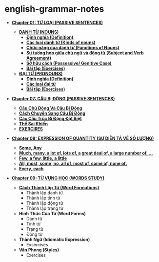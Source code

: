 # english-grammar-notes
* **[Chapter 01: TỪ LOẠI (PASSIVE SENTENCES)](Chapter01-The-Parts-Of-Speech)**
  * **[DANH TỪ (NOUNS)](Chapter01-The-Parts-Of-Speech/Note01-Nouns.md)**
    * **[Định nghĩa (Definition)](Chapter01-The-Parts-Of-Speech/Note01-Nouns.md#định-nghĩa-definition)**
    * **[Các loại danh từ (Kinds of nouns)](Chapter01-The-Parts-Of-Speech/Note01-Nouns.md#các-loại-danh-từ-kinds-of-nouns)**
    * **[Chức năng của danh từ (Functions of Nouns)](Chapter01-The-Parts-Of-Speech/Note01-Nouns.md#chức-năng-của-danh-từ-functions-of-nouns)**
    * **[Sự tương hợp giữa chủ ngữ và động từ (Subject and Verb Agreement)](Chapter01-The-Parts-Of-Speech/Note01-Nouns.md#sự-tương-hợp-giữa-chủ-ngữ-và-động-từ-subject-and-verb-agreement)**
    * **[Sở hữu cách (Possessive/ Genitive Case)](Chapter01-The-Parts-Of-Speech/Note01-Nouns.md#sở-hữu-cách-possessive-genitive-case)**
    * **[Bài tập (Exercises)](Chapter01-The-Parts-Of-Speech/Note01-Nouns.md#exercises)**
  * **[ĐẠI TỪ (PRONOUNS)](Chapter01-The-Parts-Of-Speech/Note02-Pronouns.md#pronouns)**
    * **[Định nghĩa (Definition)](Chapter01-The-Parts-Of-Speech/Note02-Pronouns.md#định-nghĩa-definition)**
    * **[Các loại đại từ](Note02-Pronouns.md#các-loại-đại-từ-kinds-of-pronounss)**
    * **[Bài tập (Exercises)](Note02-Pronouns.md#exercises)**
 
* **[Chapter 07: CÂU BỊ ĐỘNG (PASSIVE SENTENCES)](Chapter07-Passive_Sentences/Not00-Passive_Sentences.md)**
  * **[Câu Chủ Động Và Câu Bị Động](Chapter07-Passive_Sentences/Not00-Passive_Sentences.md#câu-chủ-động-và-câu-bi-động-active-and-passive-sentences)**
  * **[Cách Chuyển Sang Câu Bị Động](Chapter07-Passive_Sentences/Not00-Passive_Sentences.md#cách-chuyển-sang-câu-bị-động-passive-transformation)**
  * **[Các Cấu Trúc Bị Động Đặt Biệt](Not00-Passive_Sentences.md#các-câu-trúc-bị-động-đặc-biệt-special-passive-structures)**
  * **[Thể Sai Khiến](Not00-Passive_Sentences.md#thể-sai-khiến-the-causative-form)**
  * **[EXERCIRES](Chapter07-Passive_Sentences/Not00-Passive_Sentences.md#exercises)**
* **[Chapter 08: EXPRESSION OF QUANTITY (SỰ DIỄN TẢ VỀ SỐ LƯỢNG)](Chapter08-Expression_Of_Quantity/Note00-Expression_Of_Sentences.md)**
  * **[Some, Any](Chapter08-Expression_Of_Quantity/Note00-Expression_Of_Sentences.md#some-any)**
  * **[Much, many, a lot of, lots of, a great deal of, a large number of, ...](Chapter08-Expression_Of_Quantity/Note00-Expression_Of_Sentences.md#much-many-a-lot-of-lots-of-a-great-deal-of-a-large-number-of--)**
  * **[Few, a few, little, a little](Chapter08-Expression_Of_Quantity/Note00-Expression_Of_Sentences.md#much-many-a-lot-of-lots-of-a-great-deal-of-a-large-number-of--)**
  * **[All, most, some, no, all of, most of, some of, none of.](Chapter08-Expression_Of_Quantity/Note00-Expression_Of_Sentences.md#all-most-some-no-all-of-most-of-some-of-none-of)**
  * **[Every, each](Chapter08-Expression_Of_Quantity/Note00-Expression_Of_Sentences.md#every-each)**
* **[Chapter 09: TỪ VỰNG HỌC (WORDS STUDY)](Chapter09-Word_Study)**
  * **[Cách Thành Lập Từ (Word Formations)](Chapter09-Word_Study/Note01-Word_Formations.md)**
    * Thành lập danh từ
    * Thành lập tính từ
    * Thành lập động từ
    * Thành lập trạng từ
  * **Hình Thức Của Từ (Word Forms)**
    * Danh từ
    * Tính từ
    * Trạng từ
    * Động từ
  * **Thành Ngữ (Idiomatic Expression)**
    * Exsercises
  * **Văn Phong (Styles)**
    * Exercises  
